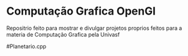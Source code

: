 # Computação Grafica OpenGl

Repositrio feito para mostrar e divulgar projetos proprios feitos para a materia de Computação Grafica pela Univasf

#Planetario.cpp

